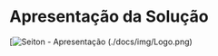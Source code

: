 # Apresentação da Solução

[![Seiton - Apresentação (./docs/img/Logo.png)](https://youtu.be/KlytjP50A74)
